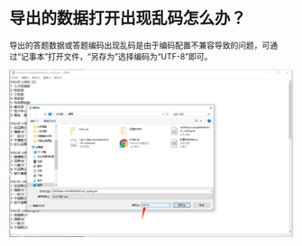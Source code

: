 # 导出的数据打开出现乱码怎么办？

导出的答题数据或答题编码出现乱码是由于编码配置不兼容导致的问题，可通过“记事本”打开文件，“另存为”选择编码为“UTF-8”即可。

![&#x89E3;&#x51B3;&#x4E71;&#x7801;&#x95EE;&#x9898;](../.gitbook/assets/image%20%28257%29.png)

